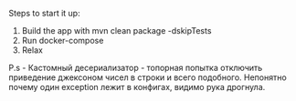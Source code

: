 Steps to start it up:
1. Build the app with mvn clean package -dskipTests
2. Run docker-compose
3. Relax

P.s - Кастомный десериализатор - топорная попытка отключить приведение джексоном чисел в строки и всего подобного. Непонятно почему один exception лежит в конфигах, видимо рука дрогнула.
